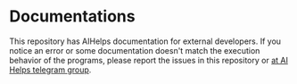 # Documentations
This repository has AIHelps documentation for external developers. 
If you notice an error or some documentation doesn't match the execution behavior of the programs, 
please report the issues in this repository or [at AI Helps telegram group](https://t.me/joinchat/EVNM_kgTp_iDmHv0Z-1npg).
